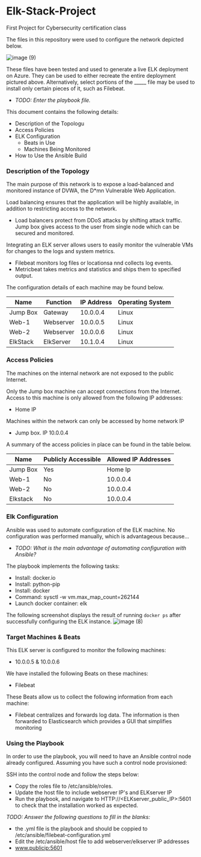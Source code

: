 # Elk-Stack-Project
First Project for Cybersecurity certification class

The files in this repository were used to configure the network depicted below.

![image (9)](https://user-images.githubusercontent.com/89425182/146651091-988a119a-0173-4854-9eb3-9059be2364cc.png)

These files have been tested and used to generate a live ELK deployment on Azure. They can be used to either recreate the entire deployment pictured above. Alternatively, select portions of the _____ file may be used to install only certain pieces of it, such as Filebeat.

  - _TODO: Enter the playbook file._

This document contains the following details:
- Description of the Topologu
- Access Policies
- ELK Configuration
  - Beats in Use
  - Machines Being Monitored
- How to Use the Ansible Build


### Description of the Topology

The main purpose of this network is to expose a load-balanced and monitored instance of DVWA, the D*mn Vulnerable Web Application.

Load balancing ensures that the application will be highly available, in addition to restricting access to the network.
- Load balancers protect from DDoS attacks by shifting attack traffic. Jump box gives access to the user from single node which can be secured and monitored.

Integrating an ELK server allows users to easily monitor the vulnerable VMs for changes to the logs and system metrics.
- Filebeat monitors log files or locationsa nnd collects log events.
- Metricbeat takes metrics and statistics and ships them to specified output.

The configuration details of each machine may be found below.

| Name     | Function | IP Address | Operating System |
|----------|----------|------------|------------------|
| Jump Box | Gateway  | 10.0.0.4   | Linux            |
| Web-1    |Webserver | 10.0.0.5   | Linux            |
| Web-2    |Webserver | 10.0.0.6   | Linux            |
| ElkStack |ElkServer | 10.1.0.4   | Linux            |

### Access Policies

The machines on the internal network are not exposed to the public Internet. 

Only the Jump box machine can accept connections from the Internet. Access to this machine is only allowed from the following IP addresses:
- Home IP

Machines within the network can only be accessed by home network IP
- Jump box. IP 10.0.0.4

A summary of the access policies in place can be found in the table below.

| Name     | Publicly Accessible | Allowed IP Addresses |
|----------|---------------------|----------------------|
| Jump Box | Yes                 | Home Ip              |
| Web-1    | No                  | 10.0.0.4             |
| Web-2    | No                  | 10.0.0.4             |
| Elkstack | No                  | 10.0.0.4             |
### Elk Configuration

Ansible was used to automate configuration of the ELK machine. No configuration was performed manually, which is advantageous because...
- _TODO: What is the main advantage of automating configuration with Ansible?_

The playbook implements the following tasks:
- Install: docker.io
- Install: python-pip
- Install: docker
- Command: sysctl -w vm.max_map_count=262144
- Launch docker container: elk

The following screenshot displays the result of running `docker ps` after successfully configuring the ELK instance.
![image (8)](https://user-images.githubusercontent.com/89425182/146650303-6aaf7ac9-7490-4066-8542-277bfb0f8063.png)
### Target Machines & Beats
This ELK server is configured to monitor the following machines:
- 10.0.0.5 & 10.0.0.6

We have installed the following Beats on these machines:
- Filebeat

These Beats allow us to collect the following information from each machine:
- Filebeat centralizes and forwards log data. The information is then forwarded to Elasticsearch which provides a GUI that simplifies monitoring
### Using the Playbook
In order to use the playbook, you will need to have an Ansible control node already configured. Assuming you have such a control node provisioned: 

SSH into the control node and follow the steps below:
- Copy the roles file to /etc/ansible/roles.
- Update the host file to include webserver IP's and ELKserver IP
- Run the playbook, and navigate to HTTP://<ELKserver_public_IP>:5601 to check that the installation worked as expected.

_TODO: Answer the following questions to fill in the blanks:_
- the .yml file is the playbook and should be coppied to /etc/ansible/filebeat-configuration.yml
- Edit the /etc/ansible/host file to add webserver/elkserver IP addresses
- www.publicip:5601
